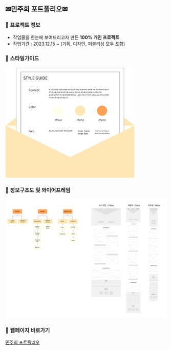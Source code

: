 ## ✉민주희 포트폴리오✉

### 📌 프로젝트 정보
+ 작업물을 한눈에 보여드리고자 만든 **100% 개인 프로젝트**
+ 작업기간 : 2023.12.15 ~ (기획, 디자인, 퍼블리싱 모두 포함)

### 📌 스타일가이드
<img src="https://github.com/juheee2/juheee2.github.io/blob/main/style-guide.png" width="80%" height="80%"/>

### 📌 정보구조도 및 와이어프레임
![정보구조도 및 와이어프레임](https://github.com/juheee2/juheee2.github.io/blob/main/%EC%A0%95%EB%B3%B4%EA%B5%AC%EC%A1%B0%EB%8F%84%20%EB%B0%8F%20%EC%99%80%EC%9D%B4%EC%96%B4%ED%94%84%EB%A0%88%EC%9E%84.png)

### 📌 웹페이지 바로가기
[민주희 포트폴리오](https://juheee2.github.io/)
